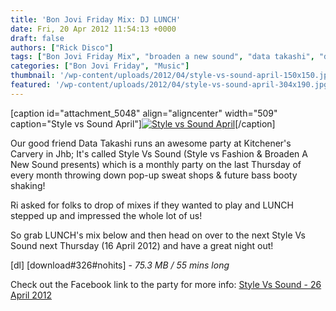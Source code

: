 ```yaml
---
title: 'Bon Jovi Friday Mix: DJ LUNCH'
date: Fri, 20 Apr 2012 11:54:13 +0000
draft: false
authors: ["Rick Disco"]
tags: ["Bon Jovi Friday Mix", "broaden a new sound", "data takashi", "dj danger ingozi", "jhb", "kitcheners carvery", "Riaan Botha", "Style vs Fashion", "Style vs Sound"]
categories: ["Bon Jovi Friday", "Music"]
thumbnail: '/wp-content/uploads/2012/04/style-vs-sound-april-150x150.jpg'
featured: '/wp-content/uploads/2012/04/style-vs-sound-april-304x190.jpg'
---
```


\[caption id="attachment\_5048" align="aligncenter" width="509" caption="Style vs Sound April"\][![Style vs Sound April](/wp-content/uploads/2012/04/style-vs-sound-april.jpg "Style vs Sound April")](/wp-content/uploads/2012/04/style-vs-sound-april.jpg)\[/caption\]

Our good friend Data Takashi runs an awesome party at Kitchener's Carvery in Jhb; It's called Style Vs Sound (Style vs Fashion & Broaden A New Sound presents) which is a monthly party on the last Thursday of every month throwing down pop-up sweat shops & future bass booty shaking!

Ri asked for folks to drop of mixes if they wanted to play and LUNCH stepped up and impressed the whole lot of us!

So grab LUNCH's mix below and then head on over to the next Style Vs Sound next Thursday (16 April 2012) and have a great night out!

\[dl\] \[download#326#nohits\] - _75.3 MB / 55 mins long_

Check out the Facebook link to the party for more info: [Style Vs Sound - 26 April 2012](https://www.facebook.com/events/200642383385562/ "Style Vs Sound")


